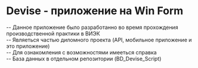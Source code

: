 # Devise - приложение на Win Form
-- Данное приложение было разработанно во время прохождения производственной практики в ВИЭК  
-- Являеться частью диломного проекта (API, мобильное приложение и это приложение)  
-- Для ознакомления с возможностями имееться справка  
-- База данных в отдельном репозитории (BD_Devise_Script)  
